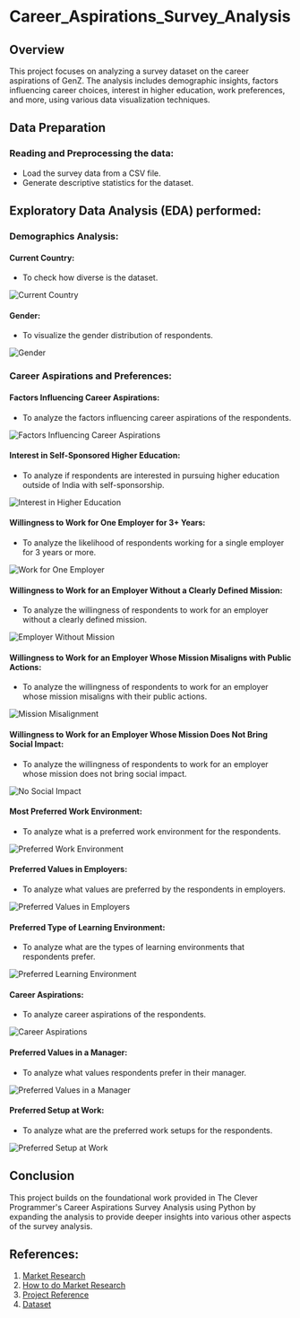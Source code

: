 # Career_Aspirations_Survey_Analysis

## Overview

This project focuses on analyzing a survey dataset on the career aspirations of GenZ. The analysis includes demographic insights, factors influencing career choices, interest in higher education, work preferences, and more, using various data visualization techniques.

## Data Preparation

### Reading and Preprocessing the data:
- Load the survey data from a CSV file.
- Generate descriptive statistics for the dataset.

## Exploratory Data Analysis (EDA) performed:

### Demographics Analysis:

#### Current Country:
- To check how diverse is the dataset.

![Current Country](output/Current_Country.png)

#### Gender:
- To visualize the gender distribution of respondents.

![Gender](output/gender.png)

### Career Aspirations and Preferences:

#### Factors Influencing Career Aspirations:
- To analyze the factors influencing career aspirations of the respondents.

![Factors Influencing Career Aspirations](output/factors_influencing_career_aspirations.png)

#### Interest in Self-Sponsored Higher Education:
- To analyze if respondents are interested in pursuing higher education outside of India with self-sponsorship.

![Interest in Higher Education](output/interest_in_higher_education.png)

#### Willingness to Work for One Employer for 3+ Years:
- To analyze the likelihood of respondents working for a single employer for 3 years or more.

![Work for One Employer](output/work_for_one_employer.png)

#### Willingness to Work for an Employer Without a Clearly Defined Mission:
- To analyze the willingness of respondents to work for an employer without a clearly defined mission.

![Employer Without Mission](output/employer_without_mission.png)

#### Willingness to Work for an Employer Whose Mission Misaligns with Public Actions:
- To analyze the willingness of respondents to work for an employer whose mission misaligns with their public actions.

![Mission Misalignment](output/mission_misalignment.png)

#### Willingness to Work for an Employer Whose Mission Does Not Bring Social Impact:
- To analyze the willingness of respondents to work for an employer whose mission does not bring social impact.

![No Social Impact](output/no_social_impact.png)

#### Most Preferred Work Environment:
- To analyze what is a preferred work environment for the respondents.

![Preferred Work Environment](output/preferred_work_environment.png)

#### Preferred Values in Employers:
- To analyze what values are preferred by the respondents in employers.

![Preferred Values in Employers](output/preferred_values_in_employers.png)

#### Preferred Type of Learning Environment:
- To analyze what are the types of learning environments that respondents prefer.

![Preferred Learning Environment](output/preferred_learning_environment.png)

#### Career Aspirations:
- To analyze career aspirations of the respondents.

![Career Aspirations](output/career_aspirations.png)

#### Preferred Values in a Manager:
- To analyze what values respondents prefer in their manager.

![Preferred Values in a Manager](output/preferred_values_in_manager.png)

#### Preferred Setup at Work:
- To analyze what are the preferred work setups for the respondents.

![Preferred Setup at Work](output/preferred_setup_at_work.png)

## Conclusion

This project builds on the foundational work provided in The Clever Programmer's Career Aspirations Survey Analysis using Python by expanding the analysis to provide deeper insights into various other aspects of the survey analysis.

## References:
1. [Market Research](https://en.wikipedia.org/wiki/Market_research)
2. [How to do Market Research](https://www.investopedia.com/terms/m/market-research.asp)
3. [Project Reference](https://thecleverprogrammer.com/2023/01/09/career-aspirations-survey-analysis-using-python/)
4. [Dataset](https://www.kaggle.com/datasets/kulturehire/understanding-career-aspirations-of-genz)
